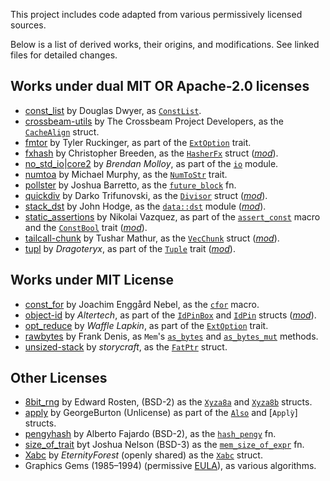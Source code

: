 This project includes code adapted from various permissively licensed sources.

Below is a list of derived works, their origins, and modifications.
See linked files for detailed changes.

## Works under dual MIT OR Apache-2.0 licenses
- [const_list] by Douglas Dwyer, as [`ConstList`].
- [crossbeam-utils] by The Crossbeam Project Developers, as the [`CacheAlign`] struct.
- [fmtor] by Tyler Ruckinger, as part of the [`ExtOption`] trait.
- [fxhash] by Christopher Breeden, as the [`HasherFx`] struct ([*mod*][m1]).
- [no_std_io]|[core2] by *Brendan Molloy*, as part of the [`io`] module.
- [numtoa] by Michael Murphy, as the [`NumToStr`] trait.
- [pollster] by Joshua Barretto, as the [`future_block`] fn.
- [quickdiv] by Darko Trifunovski, as the [`Divisor`] struct ([*mod*][m7]).
- [stack_dst] by John Hodge, as the [`data::dst`] module ([*mod*][m2]).
- [static_assertions] by Nikolai Vazquez, as part of the [`assert_const`] macro
  and the [`ConstBool`] trait ([*mod*][m3]).
- [tailcall-chunk] by Tushar Mathur, as the [`VecChunk`] struct ([*mod*][m4]).
- [tupl] by *Dragoteryx*, as part of the [`Tuple`] trait ([*mod*][m5]).

[const_list]: https://crates.io/crates/const_list/0.1.0
  [`ConstList`]: https://docs.rs/devela/latest/devela/data/collections/struct.ConstList.html
[crossbeam-utils]: https://crates.io/crates/crossbeam-utils/0.8.20
  [`CacheAlign`]: https://docs.rs/devela/latest/devela/mem/struct.CacheAlign.html
[fmtor]: https://crates.io/crates/fmtor/0.1.2
  [`ExtOption`]: https://docs.rs/devela/latest/devela/code/trait.ExtOption.html
[fxhash]: https://crates.io/crates/fxhash/0.2.1
  [m1]: https://github.com/andamira/devela/blob/main/src/data/hash/fx/MODIFICATIONS.md
  [`HasherFx`]: https://docs.rs/devela/latest/devela/data/hash/struct.HasherFx.html
[no_std_io]: https://crates.io/crates/no_std_io/0.6.0
[core2]: https://crates.io/crates/core2/0.4.0
  [`io`]: https://docs.rs/devela/latest/devela/sys/io/
[numtoa]: https://crates.io/crates/numtoa/0.2.4
  [`NumToStr`]: https://docs.rs/devela/latest/devela/text/fmt/trait.NumToStr.html
[stack_dst]: https://crates.io/crates/stack_dst/0.8.1
  [m2]: https://github.com/andamira/devela/blob/main/src/data/dst/MODIFICATIONS.md
  [`data::dst`]: https://docs.rs/devela/latest/devela/data/dst/index.html
[pollster]: https://crates.io/crates/pollster/0.3.0
  [`future_block`]: https://docs.rs/devela/latest/devela/exec/fn.future_block.html
[quickdiv]: https://crates.io/crates/quickdiv/0.1.1
  [m7]: https://github.com/andamira/devela/blob/main/src/num/int/divisor/MODIFICATIONS.md
  [`Divisor`]: https://docs.rs/devela/latest/devela/num/struct.Divisor.html
[static_assertions]: https://crates.io/crates/static_assertions/1.1.0
  [m3]: https://github.com/andamira/devela/blob/main/src/code/asserts/static/MODIFICATIONS.md
  [`assert_const`]: https://docs.rs/devela/latest/devela/code/macro.assert_const.html
  [`ConstBool`]: https://docs.rs/devela/latest/devela/num/logic/trait.ConstBool.html
[tailcall-chunk]: https://crates.io/crates/tailcall-chunk/0.3.0
  [m4]: https://github.com/andamira/devela/blob/main/src/data/collections/vec/chunk/MODIFICATIONS.md
  [`VecChunk`]: https://docs.rs/devela/latest/devela/data/collections/struct.VecChunk.html
[tupl]: https://crates.io/crates/tupl/0.4.0
  [m5]: https://github.com/andamira/devela/blob/main/build/generate/tuple/MODIFICATIONS.md
  [`Tuple`]: https://docs.rs/devela/latest/devela/data/collections/trait.Tuple.html

## Works under MIT License
- [const_for] by Joachim Enggård Nebel, as the [`cfor`] macro.
- [object-id] by *Altertech*, as part of the [`IdPinBox`] and [`IdPin`] structs ([*mod*][m6]).
- [opt_reduce] by *Waffle Lapkin*, as part of the [`ExtOption`] trait.
- [rawbytes] by Frank Denis, as `Mem`'s [`as_bytes`] and [`as_bytes_mut`] methods.
- [unsized-stack] by *storycraft*, as the [`FatPtr`] struct.

[const_for]: https://crates.io/crates/const_for/0.1.4
  [`cfor`]: https://docs.rs/devela/latest/devela/code/macro.cfor.html
[object-id]: https://crates.io/crates/object-id/0.1.4
  [m6]: https://github.com/andamira/devela/blob/main/src/data/id/pin/MODIFICATIONS.md
  [`IdPin`]: https://docs.rs/devela/latest/devela/data/id/struct.IdPin.html
  [`IdPinBox`]: https://docs.rs/devela/latest/devela/data/id/struct.IdPinBox.html
[opt_reduce]: https://crates.io/crates/opt_reduce/1.0.0
[rawbytes]: https://crates.io/crates/rawbytes/1.0.0
  [`as_bytes`]: https://docs.rs/devela/latest/devela/mem/struct.Mem.html#method.as_bytes
  [`as_bytes_mut`]: https://docs.rs/devela/latest/devela/mem/struct.Mem.html#method.as_bytes_mut
[unsized-stack]: https://crates.io/crates/unsized-stack/0.2.0
  [`FatPtr`]: https://docs.rs/devela/latest/devela/mem/struct.FatPtr.html

## Other Licenses
- [8bit_rng] by Edward Rosten, (BSD-2) as the [`Xyza8a`] and [`Xyza8b`] structs.
- [apply] by GeorgeBurton (Unlicense) as part of the [`Also`] and [`Applỳ`] structs.
- [pengyhash] by Alberto Fajardo (BSD-2), as the [`hash_pengy`] fn.
- [size_of_trait] byt Joshua Nelson (BSD-3) as the [`mem_size_of_expr`] fn.
- [Xabc] by *EternityForest* (openly shared) as the [`Xabc`] struct.
- Graphics Gems (1985–1994) (permissive [EULA]), as various algorithms.

[8bit_rng]: https://github.com/edrosten/8bit_rng
  [`Xyza8a`]: https://docs.rs/devela/latest/devela/num/rand/struct.Xyza8a.html
  [`Xyza8b`]: https://docs.rs/devela/latest/devela/num/rand/struct.Xyza8b.html
[apply]: https://crates.io/crates/apply/0.3.0
  [`Also`]: https://docs.rs/devela/latest/devela/error/trait.Also.html
  [`Apply`]: https://docs.rs/devela/latest/devela/error/trait.Apply.html
[pengyhash]: https://github.com/tinypeng/pengyhash/blob/70a23e40a2be2e784a68078213b7675055f21949/pengyhash.c
  [`hash_pengy`]: https://docs.rs/devela/latest/devela/data/hash/fn.hash_pengy.html
[size_of_trait]: https://crates.io/crates/size-of-trait/1.1.3
  [`mem_size_of_expr`]: https://docs.rs/devela/latest/devela/mem/macro.size_of_expr.html
[Xabc]: https://www.electro-tech-online.com/threads/ultra-fast-pseudorandom-number-generator-for-8-bit.124249/
  [`Xabc`]: https://docs.rs/devela/latest/devela/num/rand/struct.Xabc.html

[EULA]: https://github.com/erich666/GraphicsGems/blob/master/LICENSE.md
